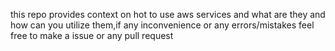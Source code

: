 this repo provides context on hot to use aws services and what are they and how can you utilize them,if any inconvenience or any errors/mistakes feel free to  make a issue or any pull request
